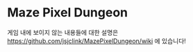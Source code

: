 # Maze Pixel Dungeon

게임 내에 보이지 않는 내용들에 대한 설명은
https://github.com/jsjclink/MazePixelDungeon/wiki 에 있습니다!
